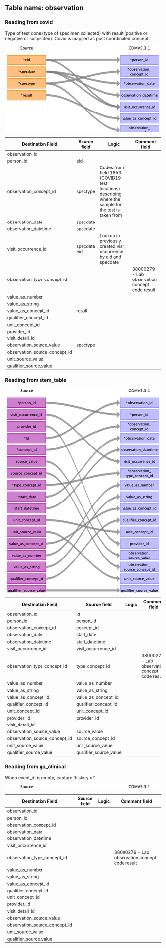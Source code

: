 ## Table name: observation

### Reading from covid

Type of test done (type of specimen collected) with result (positive or negative or suspected).
Covid is mapped as post coordinated concept.

![](md_files/image17.png)

| Destination Field | Source field | Logic | Comment field |
| --- | --- | --- | --- |
| observation_id |  |  |  |
| person_id | eid |  |  |
| observation_concept_id | spectype | Codes from field 1853 (COVID19 test locations) describing where the sample for the test is taken from |  |
| observation_date | specdate |  |  |
| observation_datetime | specdate |  |  |
| visit_occurrence_id | specdate<br>eid | Lookup in previously created visit occurrence by eid and specdate |  |
| observation_type_concept_id |  |  | 38000279 - Lab observation concept code result |
| value_as_number |  |  |  |
| value_as_string |  |  |  |
| value_as_concept_id | result |  |  |
| qualifier_concept_id |  |  |  |
| unit_concept_id |  |  |  |
| provider_id |  |  |  |
| visit_detail_id |  |  |  |
| observation_source_value | spectype |  |  |
| observation_source_concept_id |  |  |  |
| unit_source_value |  |  |  |
| qualifier_source_value |  |  |  |

### Reading from stem_table

![](md_files/image18.png)

| Destination Field | Source field | Logic | Comment field |
| --- | --- | --- | --- |
| observation_id | id |  |  |
| person_id | person_id |  |  |
| observation_concept_id | concept_id |  |  |
| observation_date | start_date |  |  |
| observation_datetime | start_datetime |  |  |
| visit_occurrence_id | visit_occurrence_id |  |  |
| observation_type_concept_id | type_concept_id |  | 38000279 - Lab observation concept code result |
| value_as_number | value_as_number |  |  |
| value_as_string | value_as_string |  |  |
| value_as_concept_id | value_as_concept_id |  |  |
| qualifier_concept_id | qualifier_concept_id |  |  |
| unit_concept_id | unit_concept_id |  |  |
| provider_id | provider_id |  |  |
| visit_detail_id |  |  |  |
| observation_source_value | source_value |  |  |
| observation_source_concept_id | source_concept_id |  |  |
| unit_source_value | unit_source_value |  |  |
| qualifier_source_value | qualifier_source_value |  |  |

### Reading from gp_clinical

When event_dt is empty, capture 'history of'

![](md_files/image19.png)

| Destination Field | Source field | Logic | Comment field |
| --- | --- | --- | --- |
| observation_id |  |  |  |
| person_id |  |  |  |
| observation_concept_id |  |  |  |
| observation_date |  |  |  |
| observation_datetime |  |  |  |
| visit_occurrence_id |  |  |  |
| observation_type_concept_id |  |  | 38000279 - Lab observation concept code result |
| value_as_number |  |  |  |
| value_as_string |  |  |  |
| value_as_concept_id |  |  |  |
| qualifier_concept_id |  |  |  |
| unit_concept_id |  |  |  |
| provider_id |  |  |  |
| visit_detail_id |  |  |  |
| observation_source_value |  |  |  |
| observation_source_concept_id |  |  |  |
| unit_source_value |  |  |  |
| qualifier_source_value |  |  |  |


